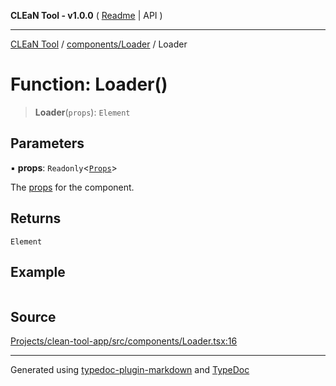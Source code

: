 **CLEaN Tool - v1.0.0** ( [Readme](../../../README.md) \| API )

***

[CLEaN Tool](../../../modules.md) / [components/Loader](../README.md) / Loader

# Function: Loader()

> **Loader**(`props`): `Element`

## Parameters

▪ **props**: `Readonly`\<[`Props`](../private/type-aliases/Props.md)\>

The [props](../private/type-aliases/Props.md) for the component.

## Returns

`Element`

## Example

```ts

```

## Source

[Projects/clean-tool-app/src/components/Loader.tsx:16](https://github.com/yuckyh/clean-tool-app/)

***

Generated using [typedoc-plugin-markdown](https://www.npmjs.com/package/typedoc-plugin-markdown) and [TypeDoc](https://typedoc.org/)
